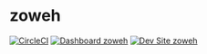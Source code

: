 # zoweh

[![CircleCI](https://circleci.com/gh/jdelon02/zoweh.svg?style=shield)](https://circleci.com/gh/jdelon02/zoweh)
[![Dashboard zoweh](https://img.shields.io/badge/dashboard-zoweh-yellow.svg)](https://dashboard.pantheon.io/sites/cce1c392-dfa6-4a2d-bd1f-04bc2b3356a3#dev/code)
[![Dev Site zoweh](https://img.shields.io/badge/site-zoweh-blue.svg)](http://dev-zoweh.pantheonsite.io/)